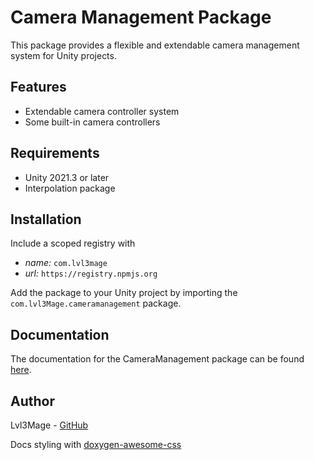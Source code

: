﻿# Camera Management Package

This package provides a flexible and extendable camera management system for Unity projects.

## Features
- Extendable camera controller system
- Some built-in camera controllers

## Requirements
- Unity 2021.3 or later
- Interpolation package

## Installation
Include a scoped registry with
- _name:_ `com.lvl3mage`
- _url:_ `https://registry.npmjs.org`

Add the package to your Unity project by importing the `com.lvl3Mage.cameramanagement` package.
## Documentation
The documentation for the CameraManagement package can be found [here](https://lvl3mage.github.io/CameraManagement/).

## Author
Lvl3Mage - [GitHub](https://github.com/Lvl3Mage)

Docs styling with [doxygen-awesome-css](https://github.com/jothepro/doxygen-awesome-css)
